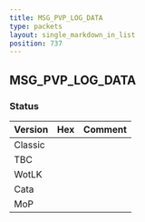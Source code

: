 ```yaml
---
title: MSG_PVP_LOG_DATA
type: packets
layout: single_markdown_in_list
position: 737
---
```


## MSG_PVP_LOG_DATA

### Status

Version | Hex | Comment
---------- | ---------- | ---------- 
Classic |  |  
TBC |  |  
WotLK |  |  
Cata |  |  
MoP |  |  